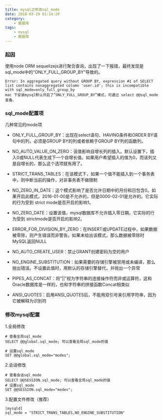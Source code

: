 ```yaml
---
title: mysql之修改sql_mode
date: 2018-03-19 01:14:29
category: 
    - 数据库
tags:
    - mysql
    - 数据库
---
```


### 起因
使用node ORM sequelizejs进行聚合查询，出现了一下报错，最终发现是sql_mode中的“ONLY_FULL_GROUP_BY”导致的。

```
Error: In aggregated query without GROUP BY, expression #1 of SELECT list contains nonaggregated column 'user.id'; this is incompatible with sql_mode=only_full_group_by
mac 下安装mysql默认开启了”ONLY_FULL_GROUP_BY”模式，可通过 select @@sql_mode查看。
```

### sql_mode配置项
几种常见的mode项

* ONLY_FULL_GROUP_BY：出现在select语句、HAVING条件和ORDER BY语句中的列，必须是GROUP BY的列或者依赖于GROUP BY列的函数列。

* NO_AUTO_VALUE_ON_ZERO：该值影响自增长列的插入。默认设置下，插入0或NULL代表生成下一个自增长值。如果用户希望插入的值为0，而该列又是自增长的，那么这个选项就有用了。

* STRICT_TRANS_TABLES：在该模式下，如果一个值不能插入到一个事务表中，则中断当前的操作，对非事务表不做限制

* NO_ZERO_IN_DATE：这个模式影响了是否允许日期中的月份和日包含0。如果开启此模式，2016-01-00是不允许的，但是0000-02-01是允许的。它实际的行为受到 strict mode是否开启的影响1。

* NO_ZERO_DATE：设置该值，mysql数据库不允许插入零日期。它实际的行为受到 strictmode是否开启的影响2。

* ERROR_FOR_DIVISION_BY_ZERO：在INSERT或UPDATE过程中，如果数据被零除，则产生错误而非警告。如果未给出该模式，那么数据被零除时MySQL返回NULL

* NO_AUTO_CREATE_USER：禁止GRANT创建密码为空的用户

* NO_ENGINE_SUBSTITUTION：如果需要的存储引擎被禁用或未编译，那么抛出错误。不设置此值时，用默认的存储引擎替代，并抛出一个异常

* PIPES_AS_CONCAT：将”||”视为字符串的连接操作符而非或运算符，这和Oracle数据库是一样的，也和字符串的拼接函数Concat相类似

* ANSI_QUOTES：启用ANSI_QUOTES后，不能用双引号来引用字符串，因为它被解释为识别符

### 修改mysql配置
1.全局修改

```
# 查看全局sql_mode
SELECT @@global.sql_mode; 可以查看全局sql_mode的值

# 设置sql_mode
SET @@global.sql_mode="modes";
```

2.会话修改

```
# 查看会话sql_mode
SELECT @@SESSION.sql_mode; 可以查看全局sql_mode的值
# 设置sql_mode
SET @@SESSION.sql_mode="modes";
```

3.配置文件修改（推荐）

```
[mysqld]
sql_mode = "STRICT_TRANS_TABLES,NO_ENGINE_SUBSTITUTION"
```


